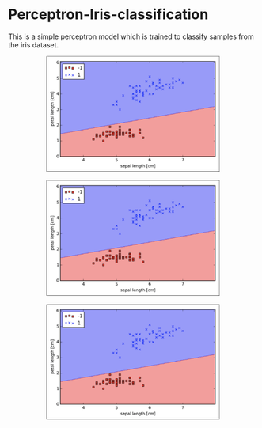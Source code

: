 # Perceptron-Iris-classification
This is a simple perceptron model which is trained to classify samples from the iris dataset. <br/>


<p align="center">
  <img src="https://github.com/Gregory-Eales/Perceptron-Iris-classification/blob/master/Images/Classified%20Iris%20Data.png" width="350"/>
</p>

<p align="center">
  <img src="https://github.com/Gregory-Eales/Perceptron-Iris-classification/blob/master/Images/Classified%20Iris%20Data.png" width="350"/>
</p>

<p align="center">
  <img src="https://github.com/Gregory-Eales/Perceptron-Iris-classification/blob/master/Images/Classified%20Iris%20Data.png" width="350"/>
</p>


